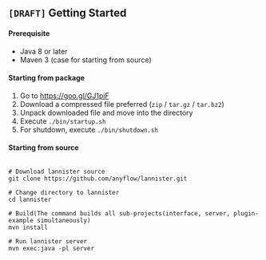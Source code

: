 <!--
  Copyright 2016 The Lannister Project

  Licensed under the Apache License, Version 2.0 (the "License");
  you may not use this file except in compliance with the License.
  You may obtain a copy of the License at

      http://www.apache.org/licenses/LICENSE-2.0

  Unless required by applicable law or agreed to in writing, software
  distributed under the License is distributed on an "AS IS" BASIS,
  WITHOUT WARRANTIES OR CONDITIONS OF ANY KIND, either express or implied.
  See the License for the specific language governing permissions and
  limitations under the License.
-->
## `[DRAFT]` Getting Started

#### Prerequisite
* Java 8 or later
* Maven 3 (case for starting from source)

#### Starting from package
1. Go to https://goo.gl/GJ1piF
2. Download a compressed file preferred (`zip` / `tar.gz` / `tar.bz2`)
3. Unpack downloaded file and move into the directory
4. Execute `./bin/startup.sh`
5. For shutdown, execute `./bin/shutdown.sh`

#### Starting from source

```{r, engine='bash', count_lines}

# Download lannister source
git clone https://github.com/anyflow/lannister.git

# Change directory to lannister
cd lannister

# Build(The command builds all sub-projects(interface, server, plugin-example simultaneously)
mvn install

# Run lannister server
mvn exec:java -pl server
```
